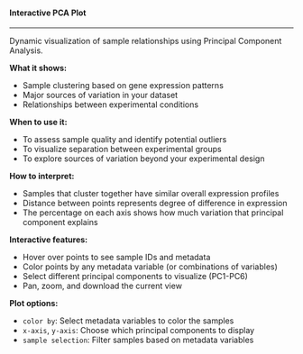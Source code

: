 #### Interactive PCA Plot
-------------------------

Dynamic visualization of sample relationships using Principal Component Analysis.

**What it shows:**
- Sample clustering based on gene expression patterns
- Major sources of variation in your dataset
- Relationships between experimental conditions

**When to use it:**
- To assess sample quality and identify potential outliers
- To visualize separation between experimental groups
- To explore sources of variation beyond your experimental design

**How to interpret:**
- Samples that cluster together have similar overall expression profiles
- Distance between points represents degree of difference in expression
- The percentage on each axis shows how much variation that principal component explains

**Interactive features:**
- Hover over points to see sample IDs and metadata
- Color points by any metadata variable (or combinations of variables)
- Select different principal components to visualize (PC1-PC6)
- Pan, zoom, and download the current view

**Plot options:**
- `color by`: Select metadata variables to color the samples
- `x-axis`, `y-axis`: Choose which principal components to display
- `sample selection`: Filter samples based on metadata variables


